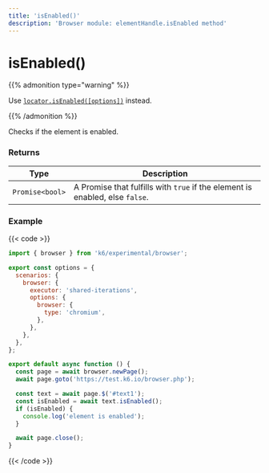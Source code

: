 ```yaml
---
title: 'isEnabled()'
description: 'Browser module: elementHandle.isEnabled method'
---
```


# isEnabled()

{{% admonition type="warning" %}}

Use [`locator.isEnabled([options])`](https://grafana.com/docs/k6/<K6_VERSION>/javascript-api/k6-experimental/browser/locator/isenabled/) instead.

{{% /admonition %}}

Checks if the element is enabled.

### Returns

| Type            | Description                                                                  |
| --------------- | ---------------------------------------------------------------------------- |
| `Promise<bool>` | A Promise that fulfills with `true` if the element is enabled, else `false`. |

### Example

{{< code >}}

```javascript
import { browser } from 'k6/experimental/browser';

export const options = {
  scenarios: {
    browser: {
      executor: 'shared-iterations',
      options: {
        browser: {
          type: 'chromium',
        },
      },
    },
  },
};

export default async function () {
  const page = await browser.newPage();
  await page.goto('https://test.k6.io/browser.php');

  const text = await page.$('#text1');
  const isEnabled = await text.isEnabled();
  if (isEnabled) {
    console.log('element is enabled');
  }

  await page.close();
}
```

{{< /code >}}

